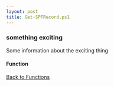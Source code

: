 ```yaml
---
layout: post
title: Get-SPFRecord.ps1
---
```


### something exciting

Some information about the exciting thing

#### Function

<script src="https://gist-it.appspot.com/github.com/BanterBoy/scripts-blog/blob/master/PowerShell/functions/dns/Get-SPFRecord.ps1" crossorigin="anonymous"></script>

<a href="/menu/_pages/functions.html">Back to Functions</a>
